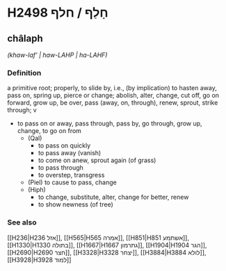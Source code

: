 # H2498 חָלַף / חלף

## châlaph

_(khaw-laf' | haw-LAHP | ha-LAHF)_

### Definition

a primitive root; properly, to slide by, i.e., (by implication) to hasten away, pass on, spring up, pierce or change; abolish, alter, change, cut off, go on forward, grow up, be over, pass (away, on, through), renew, sprout, strike through; v

- to pass on or away, pass through, pass by, go through, grow up, change, to go on from
  - (Qal)
    - to pass on quickly
    - to pass away (vanish)
    - to come on anew, sprout again (of grass)
    - to pass through
    - to overstep, transgress
  - (Piel) to cause to pass, change
  - (Hiph)
    - to change, substitute, alter, change for better, renew
    - to show newness (of tree)

### See also

[[H236|H236 אזל]], [[H565|H565 אמרה]], [[H851|H851 אשתמע]], [[H1330|H1330 בתולה]], [[H1667|H1667 גתרמון]], [[H1904|H1904 הגר]], [[H2690|H2690 חצר]], [[H3328|H3328 יצחר]], [[H3884|H3884 לולא]], [[H3928|H3928 למוד]]
